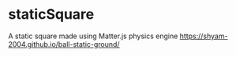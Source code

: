 # staticSquare
A static square made using Matter.js physics engine
https://shyam-2004.github.io/ball-static-ground/

